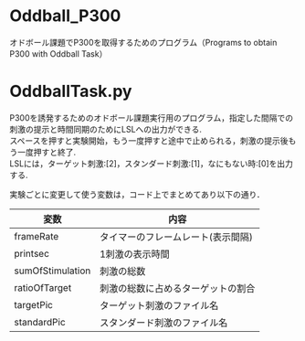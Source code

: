 # Oddball_P300
オドボール課題でP300を取得するためのプログラム（Programs to obtain P300 with Oddball Task）

# OddballTask.py  
P300を誘発するためのオドボール課題実行用のプログラム，指定した間隔での刺激の提示と時間同期のためにLSLへの出力ができる.  
スペースを押すと実験開始，もう一度押すと途中で止められる，刺激の提示後もう一度押すと終了.  
LSLには，ターゲット刺激:[2]，スタンダード刺激:[1]，なにもない時:[0]を出力する.  

実験ごとに変更して使う変数は，コード上でまとめてあり以下の通り．

変数 | 内容
--- | ---
frameRate | タイマーのフレームレート(表示間隔)
printsec | 1刺激の表示時間
sumOfStimulation | 刺激の総数
ratioOfTarget | 刺激の総数に占めるターゲットの割合
targetPic | ターゲット刺激のファイル名
standardPic | スタンダード刺激のファイル名

